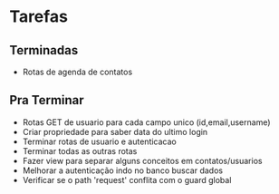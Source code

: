 # Tarefas

## Terminadas

* Rotas de agenda de contatos

## Pra Terminar

* Rotas GET de usuario para cada campo unico (id,email,username)
* Criar propriedade para saber data do ultimo login
* Terminar rotas de usuario e autenticacao
* Terminar todas as outras rotas
* Fazer view para separar alguns conceitos em contatos/usuarios
* Melhorar a autenticação indo no banco buscar dados
* Verificar se o path 'request' conflita com o guard global
